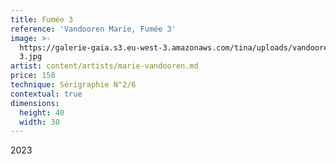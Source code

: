 ```yaml
---
title: Fumée 3
reference: 'Vandooren Marie, Fumée 3'
image: >-
  https://galerie-gaia.s3.eu-west-3.amazonaws.com/tina/uploads/vandooren-marie/galerie-gaia-vandooren-marie-fumee
  3.jpg
artist: content/artists/marie-vandooren.md
price: 150
technique: Sérigraphie N°2/6
contextual: true
dimensions:
  height: 40
  width: 30
---
```


2023
